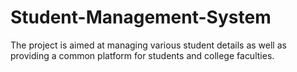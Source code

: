 # Student-Management-System
The project is aimed at managing various student details as well as providing a common platform for students and college faculties. 
